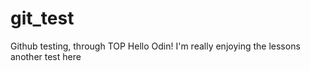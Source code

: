 # git_test
Github testing, through TOP
Hello Odin! I'm really enjoying the lessons
another test here